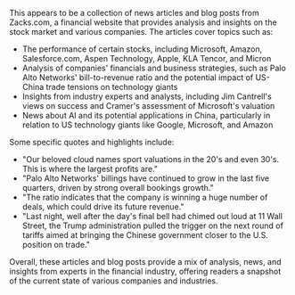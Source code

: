 This appears to be a collection of news articles and blog posts from Zacks.com, a financial website that provides analysis and insights on the stock market and various companies. The articles cover topics such as:

* The performance of certain stocks, including Microsoft, Amazon, Salesforce.com, Aspen Technology, Apple, KLA Tencor, and Micron
* Analysis of companies' financials and business strategies, such as Palo Alto Networks' bill-to-revenue ratio and the potential impact of US-China trade tensions on technology giants
* Insights from industry experts and analysts, including Jim Cantrell's views on success and Cramer's assessment of Microsoft's valuation
* News about AI and its potential applications in China, particularly in relation to US technology giants like Google, Microsoft, and Amazon

Some specific quotes and highlights include:

* "Our beloved cloud names sport valuations in the 20's and even 30's. This is where the largest profits are."
* "Palo Alto Networks' billings have continued to grow in the last five quarters, driven by strong overall bookings growth."
* "The ratio indicates that the company is winning a huge number of deals, which could drive its future revenue."
* "Last night, well after the day's final bell had chimed out loud at 11 Wall Street, the Trump administration pulled the trigger on the next round of tariffs aimed at bringing the Chinese government closer to the U.S. position on trade."

Overall, these articles and blog posts provide a mix of analysis, news, and insights from experts in the financial industry, offering readers a snapshot of the current state of various companies and industries.